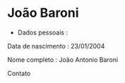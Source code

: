 # João Baroni

- Dados pessoais :

Data de nascimento : 23/01/2004

Nome completo : João Antonio Baroni 

Contato
